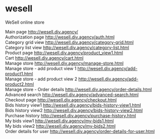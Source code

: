 # wesell
WeSell online store

Main page http://wesell.div.agency/<br>
Authorization page http://wesell.div.agency/auth.html <br>
Category grid view http://wesell.div.agency/category-grid.html <br>
Category list view http://wesell.div.agency/category-list.html <br>
Product page http://wesell.div.agency/product_view1.html <br>
Cart http://wesell.div.agency/cart.html <br>
Manage store http://wesell.div.agency/manage-store.html <br>
Manage store - add product view 1 http://wesell.div.agency/add-product1.html <br>
Manage store - add product view 2 http://wesell.div.agency/add-product2.html <br>
Manage store - Order details http://wesell.div.agency/order-details.html <br>
Advanced search http://wesell.div.agency/advanced-search.html <br>
Checkout page http://wesell.div.agency/checkout.html <br>
Bids history view1 http://wesell.div.agency/bids-history-view1.html <br>
Bids history view2 http://wesell.div.agency/bids-history-view2.html <br>
Purchase history http://wesell.div.agency/purchase-history.html <br>
My bids view1 http://wesell.div.agency/my-bids1.html <br>
My bids view2 http://wesell.div.agency/my-bids2.html <br>
Order details for user http://wesell.div.agency/order-details-for-user.html <br>
